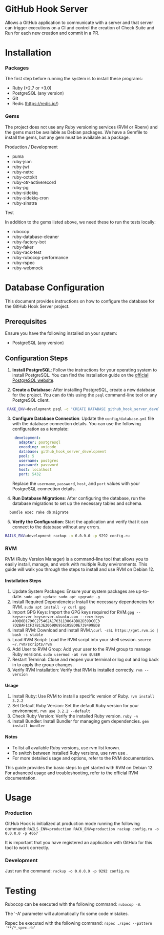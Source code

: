 # GitHub Hook Server
Allows a GitHub application to communicate with a server and 
that server can trigger executions on a CI and control the 
creation of Check Suite and Run for each new creation and 
commit in a PR.

# Installation

### Packages
The first step before running the system is to install these programs:

- Ruby (+2.7 or +3.0)
- PostgreSQL (any version)
- Git
- Redis (https://redis.io/)

### Gems
The project does not use any Ruby versioning services (RVM or Rbenv) and 
the gems must be available as Debian packages.
We have a Gemfile to install the gems, but any gem must be available as a package.

Production / Development
- puma
- ruby-json
- ruby-jwt
- ruby-netrc
- ruby-octokit
- ruby-otr-activerecord
- ruby-pg
- ruby-sidekiq
- ruby-sidekiq-cron
- ruby-sinatra

Test

In addition to the gems listed above, we need these to run the tests locally:

- rubocop
- ruby-database-cleaner
- ruby-factory-bot
- ruby-faker
- ruby-rack-test
- ruby-rubocop-performance
- ruby-rspec
- ruby-webmock

# Database Configuration

This document provides instructions on how to configure the database for the GitHub Hook Server project.

## Prerequisites

Ensure you have the following installed on your system:
- PostgreSQL (any version)

## Configuration Steps

1. **Install PostgreSQL**:
   Follow the instructions for your operating system to install PostgreSQL. You can find the installation guide on the [official PostgreSQL website](https://www.postgresql.org/download/).

2. **Create a Database**:
   After installing PostgreSQL, create a new database for the project. You can do this using the `psql` command-line tool or any PostgreSQL client.

  ```bash
   RAKE_ENV=development psql -c "CREATE DATABASE github_hook_server_development;"
  ```
3. **Configure Database Connection**:
    Update the `config/database.yml` file with the database connection details. You can use the following configuration as a template:
    
   ```yaml
    development:
      adapter: postgresql
      encoding: unicode
      database: github_hook_server_development
      pool: 5
      username: postgres
      password: password
      host: localhost
      port: 5432
   ```
    
    Replace the `username`, `password`, `host`, and `port` values with your PostgreSQL connection details.

4. **Run Database Migrations**:
After configuring the database, run the database migrations to set up the necessary tables and schema.  
```bash
  bundle exec rake db:migrate
```

5. **Verify the Configuration**:
   Start the application and verify that it can connect to the database without any errors.
```bash
RAILS_ENV=development rackup -o 0.0.0.0 -p 9292 config.ru
```

### RVM

RVM (Ruby Version Manager) is a command-line tool that allows you to easily install, manage, and work with multiple Ruby environments. This guide will walk you through the steps to install and use RVM on Debian 12.

#### Installation Steps

1. Update System Packages: Ensure your system packages are up-to-date. ```sudo apt update sudo apt upgrade -y```
2. Install Required Dependencies: Install the necessary dependencies for RVM. ```sudo apt install -y curl gpg```
3. Import GPG Keys: Import the GPG keys required for RVM.```gpg --keyserver keyserver.ubuntu.com --recv-keys 409B6B1796C275462A1703113804BB82D39DC0E3 7D2BAF1CF37B13E2069D6956105BD0E739499BDB```
4. Install RVM: Download and install RVM.```\curl -sSL https://get.rvm.io | bash -s stable```
5. Load RVM Script: Load the RVM script into your shell session. ```source ~/.rvm/scripts/rvm```
6. Add User to RVM Group: Add your user to the RVM group to manage Ruby versions. ```sudo usermod -aG rvm $USER```
7. Restart Terminal: Close and reopen your terminal or log out and log back in to apply the group changes.  
8. Verify RVM Installation: Verify that RVM is installed correctly. ```rvm --version```

#### Usage

1. Install Ruby: Use RVM to install a specific version of Ruby. ```rvm install 3.2.2```
2. Set Default Ruby Version: Set the default Ruby version for your environment. ```rvm use 3.2.2 --default```
3. Check Ruby Version: Verify the installed Ruby version. ```ruby -v```
4. Install Bundler: Install Bundler for managing gem dependencies. ```gem install bundler```

#### Notes

- To list all available Ruby versions, use rvm list known.
- To switch between installed Ruby versions, use rvm use <version>.
- For more detailed usage and options, refer to the RVM documentation.

This guide provides the basic steps to get started with RVM on Debian 12. For advanced usage and troubleshooting, 
refer to the official RVM documentation.

# Usage

### Production

GitHub Hook is initialized at production mode running the following command:
`RAILS_ENV=production RACK_ENV=production rackup config.ru -o 0.0.0.0 -p 4667`

It is important that you have registered an application with GitHub for this tool to work correctly.

### Development

Just run the command: `rackup -o 0.0.0.0 -p 9292 config.ru`

# Testing

Rubocop can be executed with the following command: `rubocop -A`.

The '-A' parameter will automatically fix some code mistakes.

Rspec be executed with the following command: `rspec ./spec --pattern '**/*_spec.rb'`

